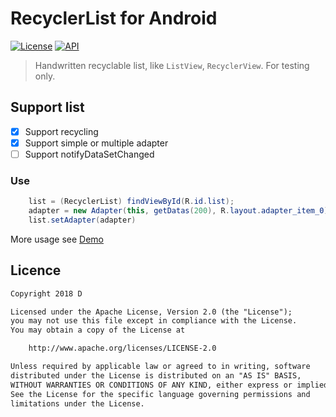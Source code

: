# RecyclerList for Android

[![License](https://img.shields.io/badge/license-Apache%202-green.svg)](https://www.apache.org/licenses/LICENSE-2.0)
[![API](https://img.shields.io/badge/API-9%2B-green.svg?style=flat)](https://android-arsenal.com/api?level=9)

> Handwritten recyclable list, like `ListView`, `RecyclerView`. For testing only.

## Support list
- [x] Support recycling
- [x] Support simple or multiple adapter
- [ ] Support notifyDataSetChanged

### Use
```java
    list = (RecyclerList) findViewById(R.id.list);
    adapter = new Adapter(this, getDatas(200), R.layout.adapter_item_0);
    list.setAdapter(adapter)
```

More usage see [Demo](app/src/main/java/com/d/recyclerlist/MainActivity.java)

## Licence

```txt
Copyright 2018 D

Licensed under the Apache License, Version 2.0 (the "License");
you may not use this file except in compliance with the License.
You may obtain a copy of the License at

    http://www.apache.org/licenses/LICENSE-2.0

Unless required by applicable law or agreed to in writing, software
distributed under the License is distributed on an "AS IS" BASIS,
WITHOUT WARRANTIES OR CONDITIONS OF ANY KIND, either express or implied.
See the License for the specific language governing permissions and
limitations under the License.
```
